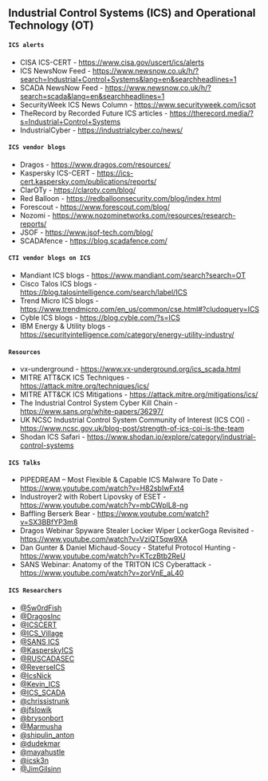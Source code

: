 ## Industrial Control Systems (ICS) and Operational Technology (OT)

#### `ICS alerts`
- CISA ICS-CERT - https://www.cisa.gov/uscert/ics/alerts
- ICS NewsNow Feed - https://www.newsnow.co.uk/h/?search=Industrial+Control+Systems&lang=en&searchheadlines=1
- SCADA NewsNow Feed - https://www.newsnow.co.uk/h/?search=scada&lang=en&searchheadlines=1
- SecurityWeek ICS News Column - https://www.securityweek.com/icsot
- TheRecord by Recorded Future ICS articles - https://therecord.media/?s=Industrial+Control+Systems
- IndustrialCyber - https://industrialcyber.co/news/

#### `ICS vendor blogs`
- Dragos - https://www.dragos.com/resources/
- Kaspersky ICS-CERT - https://ics-cert.kaspersky.com/publications/reports/
- ClarOTy - https://claroty.com/blog/
- Red Balloon - https://redballoonsecurity.com/blog/index.html
- Forescout - https://www.forescout.com/blog/
- Nozomi - https://www.nozominetworks.com/resources/research-reports/
- JSOF - https://www.jsof-tech.com/blog/
- SCADAfence - https://blog.scadafence.com/

#### `CTI vendor blogs on ICS`
- Mandiant ICS blogs - https://www.mandiant.com/search?search=OT
- Cisco Talos ICS blogs - https://blog.talosintelligence.com/search/label/ICS
- Trend Micro ICS blogs - https://www.trendmicro.com/en_us/common/cse.html#?cludoquery=ICS
- Cyble ICS blogs - https://blog.cyble.com/?s=ICS
- IBM Energy & Utility blogs - https://securityintelligence.com/category/energy-utility-industry/ 

#### `Resources`
- vx-underground - https://www.vx-underground.org/ics_scada.html
- MITRE ATT&CK ICS Techniques - https://attack.mitre.org/techniques/ics/
- MITRE ATT&CK ICS Mitigations - https://attack.mitre.org/mitigations/ics/
- The Industrial Control System Cyber Kill Chain - https://www.sans.org/white-papers/36297/
- UK NCSC Industrial Control System Community of Interest (ICS COI) - https://www.ncsc.gov.uk/blog-post/strength-of-ics-coi-is-the-team
- Shodan ICS Safari - https://www.shodan.io/explore/category/industrial-control-systems

#### `ICS Talks`
- PIPEDREAM – Most Flexible & Capable ICS Malware To Date - https://www.youtube.com/watch?v=H82sbIwFxt4
- Industroyer2 with Robert Lipovsky of ESET - https://www.youtube.com/watch?v=mbCWplL8-ng
- Baffling Berserk Bear - https://www.youtube.com/watch?v=SX3BBfYP3m8
- Dragos Webinar Spyware Stealer Locker Wiper LockerGoga Revisited - https://www.youtube.com/watch?v=VziQT5qw9XA
- Dan Gunter & Daniel Michaud-Soucy - Stateful Protocol Hunting - https://www.youtube.com/watch?v=KTczBtb2ReU
- SANS Webinar: Anatomy of the TRITON ICS Cyberattack - https://www.youtube.com/watch?v=zorVnE_aL40

#### `ICS Researchers`
- [@5w0rdFish](https://twitter.com/5w0rdFish)
- [@DragosInc](https://twitter.com/DragosInc)
- [@ICSCERT](https://twitter.com/ICSCERT)
- [@ICS_Village](https://twitter.com/ICS_Village)
- [@SANS ICS](https://twitter.com/SANSICS)
- [@KasperskyICS](https://twitter.com/KasperskyICS)
- [@RUSCADASEC](https://twitter.com/RUSCADASEC)
- [@ReverseICS](https://twitter.com/ReverseICS)
- [@IcsNick](https://twitter.com/IcsNick)
- [@Kevin_ICS](https://twitter.com/Kevin_ICS)
- [@ICS_SCADA](https://twitter.com/ICS_SCADA)
- [@chrissistrunk](https://twitter.com/chrissistrunk)
- [@jfslowik](https://twitter.com/jfslowik)
- [@brysonbort](https://twitter.com/brysonbort)
- [@Marmusha](https://twitter.com/Marmusha)
- [@shipulin_anton](https://twitter.com/shipulin_anton)
- [@dudekmar](https://twitter.com/dudekmar)
- [@mayahustle](https://twitter.com/mayahustle)
- [@icsk3n](https://twitter.com/icsk3n)
- [@JimGilsinn](https://twitter.com/JimGilsinn)

